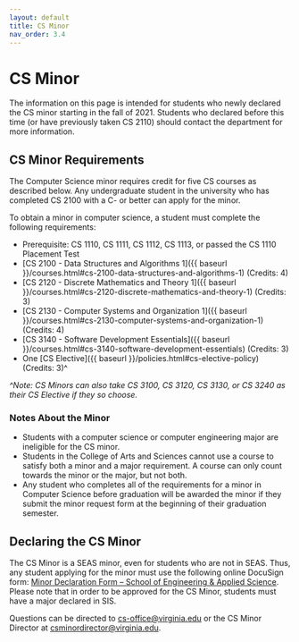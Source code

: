 ```yaml
---
layout: default
title: CS Minor
nav_order: 3.4
---
```


# CS Minor

The information on this page is intended for students who newly declared the CS minor starting in the fall of 2021.  Students who declared before this time (or have previously taken CS 2110) should contact the department for more information.

## CS Minor Requirements

The Computer Science minor requires credit for five CS courses as described below. Any undergraduate student in the university who has completed CS 2100 with a C- or better can apply for the minor.  

To obtain a minor in computer science, a student must complete the following requirements:

* Prerequisite: CS 1110, CS 1111, CS 1112, CS 1113, or passed the CS 1110 Placement Test
* [CS 2100 - Data Structures and Algorithms 1]({{ baseurl }}/courses.html#cs-2100-data-structures-and-algorithms-1) (Credits: 4)
* [CS 2120 - Discrete Mathematics and Theory 1]({{ baseurl }}/courses.html#cs-2120-discrete-mathematics-and-theory-1) (Credits: 3)
* [CS 2130 - Computer Systems and Organization 1]({{ baseurl }}/courses.html#cs-2130-computer-systems-and-organization-1) (Credits: 4)
* [CS 3140 - Software Development Essentials]({{ baseurl }}/courses.html#cs-3140-software-development-essentials) (Credits: 3)
* One [CS Elective]({{ baseurl }}/policies.html#cs-elective-policy) (Credits: 3)^

_^Note: CS Minors can also take CS 3100, CS 3120, CS 3130, or CS 3240 as their CS Elective if they so choose._

### Notes About the Minor

* Students with a computer science or computer engineering major are ineligible for the CS minor.
* Students in the College of Arts and Sciences cannot use a course to satisfy both a minor and a major requirement. A course can only count towards the minor or the major, but not both. 
* Any student who completes all of the requirements for a minor in Computer Science before graduation will be awarded the minor if they submit the minor request form at the beginning of their graduation semester.

## Declaring the CS Minor

The CS Minor is a SEAS minor, even for students who are not in SEAS.  Thus, any student applying for the minor must use the following online DocuSign form: [Minor Declaration Form – School of Engineering & Applied Science](https://na2.docusign.net/Member/PowerFormSigning.aspx?PowerFormId=3d7d67ed-1b4c-4df6-a1c7-1acf25b76be9&env=na2&acct=a8970e23-de25-4821-8826-64a7afe0662b&v=2).  Please note that in order to be approved for the CS Minor, students must have a major declared in SIS. 

Questions can be directed to [cs-office@virginia.edu](mailto:cs-office@virginia.edu) or the CS Minor Director at [csminordirector@virginia.edu](mailto:csminordirector@virginia.edu).